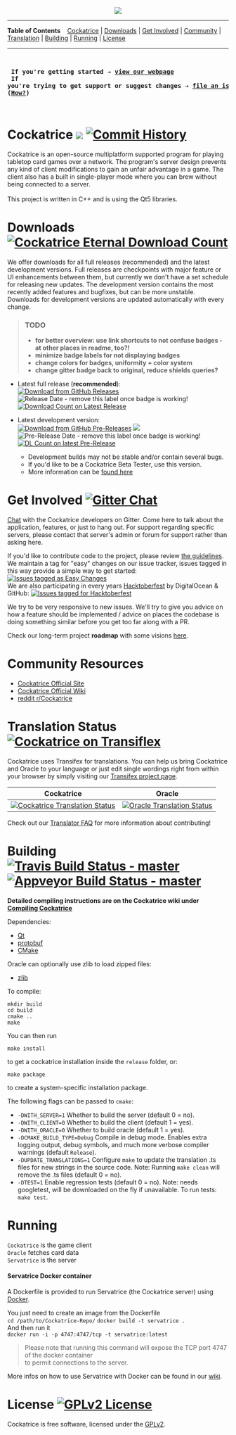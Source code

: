 <p align='center'><img src=https://cloud.githubusercontent.com/assets/9874850/7516775/b00b8e36-f4d1-11e4-8da4-3df294d01f86.png></p>

---

**Table of Contents** &nbsp;&nbsp; [Cockatrice](#cockatrice--) | [Downloads](#downloads-) | [Get Involved](#get-involved-) | [Community](#community-resources) | [Translation](#translation-status-) | [Building](#building--) | [Running](#running) | [License](#license-)

---

<br><pre>
<b>If you're getting started &#8674; [view our webpage](https://cockatrice.github.io/)</b><br>
<b>If you're trying to get support or suggest changes &#8674; [file an issue](https://github.com/Cockatrice/Cockatrice/issues) ([How?](https://github.com/Cockatrice/Cockatrice/wiki/How-to-Create-a-GitHub-Ticket))</b>
</pre><br>


# Cockatrice ![](https://img.shields.io/maintenance/yes/2017.svg) [![Commit History](https://img.shields.io/github/last-commit/Cockatrice/Cockatrice.svg?label=recent%20change)](https://github.com/Cockatrice/Cockatrice/commits/master)

Cockatrice is an open-source multiplatform supported program for playing tabletop card games over a network. The program's server design prevents any kind of client modifications to gain an unfair advantage in a game. The client also has a built in single-player mode where you can brew without being connected to a server.<br><br>
This project is written in C++ and is using the Qt5 libraries.<br>


# Downloads [![Cockatrice Eternal Download Count](https://img.shields.io/github/downloads/cockatrice/cockatrice/total.svg)](https://tooomm.github.io/github-release-stats/?username=Cockatrice&repository=Cockatrice)

We offer downloads for all full releases (recommended) and the latest development versions. Full releases are checkpoints with major feature or UI enhancements between them, but currently we don't have a set schedule for releasing new updates. The development version contains the most recently added features and bugfixes, but can be more unstable. Downloads for development versions are updated automatically with every change.

>### TODO
>- **for better overview: use link shortcuts to not confuse badges - at other places in readme, too?!**<br>
>- **minimize badge labels for not displaying badges**<br>
>- **change colors for badges, uniformity + color system**<br>
>- **change gitter badge back to original, reduce shields queries?**<br>

- Latest full release (**recommended**):<br>
[![Download from GitHub Releases](https://img.shields.io/github/release/cockatrice/cockatrice.svg)](https://github.com/cockatrice/cockatrice/releases/latest) ![Release Date - remove this label once badge is working!](https://img.shields.io/github/release-date/Cockatrice/Cockatrice.svg) [![Download Count on Latest Release](https://img.shields.io/github/downloads/cockatrice/cockatrice/latest/total.svg)](https://tooomm.github.io/github-release-stats/?username=Cockatrice&repository=Cockatrice)<br>

- Latest development version:<br>
[![Download from GitHub Pre-Releases](https://img.shields.io/github/release/cockatrice/cockatrice/all.svg?label=pre-release)](https://github.com/cockatrice/cockatrice/releases) ![](https://img.shields.io/github/commits-since/Cockatrice/Cockatrice/latest.svg?label=changes&colorB=f37f40) ![Pre-Release Date - remove this label once badge is working! ](https://img.shields.io/github/release-date-pre/Cockatrice/Cockatrice.svg) [![DL Count on latest Pre-Release](https://img.shields.io/github/downloads-pre/cockatrice/cockatrice/latest/total.svg)](https://tooomm.github.io/github-release-stats/?username=Cockatrice&repository=Cockatrice)
   - Development builds may not be stable and/or contain several bugs.
   - If you'd like to be a Cockatrice Beta Tester, use this version.
   - More information can be [found here](https://github.com/Cockatrice/Cockatrice/wiki/Release-Channels)


# Get Involved [![Gitter Chat](https://img.shields.io/gitter/room/Cockatrice/Cockatrice.svg)](https://gitter.im/Cockatrice/Cockatrice)

[Chat](https://gitter.im/Cockatrice/Cockatrice) with the Cockatrice developers on Gitter. Come here to talk about the application, features, or just to hang out. For support regarding specific servers, please contact that server's admin or forum for support rather than asking here.<br>

If you'd like to contribute code to the project, please review [the guidelines](https://github.com/Cockatrice/Cockatrice/blob/master/.github/CONTRIBUTING.md).
We maintain a tag for "easy" changes on our issue tracker, issues tagged in this way provide a simple way to get started: [![Issues tagged as Easy Changes](https://img.shields.io/github/issues/Cockatrice/Cockatrice/Easy%20Change.svg)](https://github.com/Cockatrice/Cockatrice/issues?q=is%3Aopen+is%3Aissue+label%3A%22Easy+Change%22)<br>
We are also participating in every years [Hacktoberfest](https://hacktoberfest.digitalocean.com/) by DigitalOcean & GitHub: [![Issues tagged for Hacktoberfest](https://img.shields.io/github/issues/Cockatrice/Cockatrice/hacktoberfest.svg)](https://github.com/Cockatrice/Cockatrice/issues?utf8=%E2%9C%93&q=is%3Aopen%20is%3Aissue%20label%3A%22hacktoberfest%22%20)

We try to be very responsive to new issues. We'll try to give you advice on how a feature should be implemented / advice on places the codebase is doing something similar before you get too far along with a PR.

Check our long-term project **roadmap** with some visions [here](https://docs.google.com/document/d/1Ewe5uSaRE2nR2pNPMaGmP6gVZdqgFbBgwSscGqIr4W0/edit).


# Community Resources

- [Cockatrice Official Site](https://cockatrice.github.io)
- [Cockatrice Official Wiki](https://github.com/Cockatrice/Cockatrice/wiki)
- [reddit r/Cockatrice](https://reddit.com/r/cockatrice)


# Translation Status [![Cockatrice on Transiflex](https://tx-assets.scdn5.secure.raxcdn.com/static/charts/images/tx-logo-micro.c5603f91c780.png)](https://www.transifex.com/projects/p/cockatrice/)

Cockatrice uses Transifex for translations. You can help us bring Cockatrice and Oracle to your language or just edit single wordings right from within your browser by simply visiting our [Transifex project page](https://www.transifex.com/projects/p/cockatrice/).<br>

| Cockatrice | Oracle |
|:-:|:-:|
| [![Cockatrice Translation Status](https://www.transifex.com/projects/p/cockatrice/resource/cockatrice/chart/image_png/)](https://www.transifex.com/projects/p/cockatrice/) | [![Oracle Translation Status](https://www.transifex.com/projects/p/cockatrice/resource/oracle/chart/image_png/)](https://www.transifex.com/projects/p/cockatrice/) |

Check out our [Translator FAQ](https://github.com/Cockatrice/Cockatrice/wiki/Translation-FAQ) for more information about contributing!<br>


# Building [![Travis Build Status - master](https://travis-ci.org/Cockatrice/Cockatrice.svg?branch=master)](https://travis-ci.org/Cockatrice/Cockatrice) [![Appveyor Build Status - master](https://ci.appveyor.com/api/projects/status/lp5h0dhk4mhmeps7/branch/master?svg=true)](https://ci.appveyor.com/project/Daenyth/cockatrice/branch/master)

**Detailed compiling instructions are on the Cockatrice wiki under [Compiling Cockatrice](https://github.com/Cockatrice/Cockatrice/wiki/Compiling-Cockatrice)**

Dependencies:
- [Qt](https://www.qt.io/developers/) 
- [protobuf](https://github.com/google/protobuf)
- [CMake](https://www.cmake.org/)

Oracle can optionally use zlib to load zipped files:
- [zlib](https://www.zlib.net/)

To compile:

    mkdir build
    cd build
    cmake ..
    make

You can then run

    make install

to get a cockatrice installation inside the `release` folder, or:

    make package

to create a system-specific installation package.

The following flags can be passed to `cmake`:

- `-DWITH_SERVER=1` Whether to build the server (default 0 = no).
- `-DWITH_CLIENT=0` Whether to build the client (default 1 = yes).
- `-DWITH_ORACLE=0` Whether to build oracle (default 1 = yes).
- `-DCMAKE_BUILD_TYPE=Debug` Compile in debug mode. Enables extra logging output, debug symbols, and much more verbose compiler warnings (default `Release`).
- `-DUPDATE_TRANSLATIONS=1` Configure `make` to update the translation .ts files for new strings in the source code. Note: Running `make clean` will remove the .ts files (default 0 = no).
- `-DTEST=1` Enable regression tests (default 0 = no). Note: needs googletest, will be downloaded on the fly if unavailable. To run tests: ```make test```.


# Running

`Cockatrice` is the game client    
`Oracle` fetches card data    
`Servatrice` is the server<br>


#### Servatrice Docker container

A Dockerfile is provided to run Servatrice (the Cockatrice server) using [Docker](https://www.docker.com/what-docker).<br>

You just need to create an image from the Dockerfile<br>
`cd /path/to/Cockatrice-Repo/`
`docker build -t servatrice .`<br>
And then run it<br>
`docker run -i -p 4747:4747/tcp -t servatrice:latest`<br>

>Please note that running this command will expose the TCP port 4747 of the docker container<br>
to permit connections to the server.

More infos on how to use Servatrice with Docker can be found in our [wiki](https://github.com/Cockatrice/Cockatrice/wiki/Setting-up-Servatrice#using-docker).


# License [![GPLv2 License](https://img.shields.io/github/license/Cockatrice/Cockatrice.svg)](https://github.com/Cockatrice/Cockatrice/blob/master/LICENSE)

Cockatrice is free software, licensed under the [GPLv2](https://github.com/Cockatrice/Cockatrice/blob/master/LICENSE).

